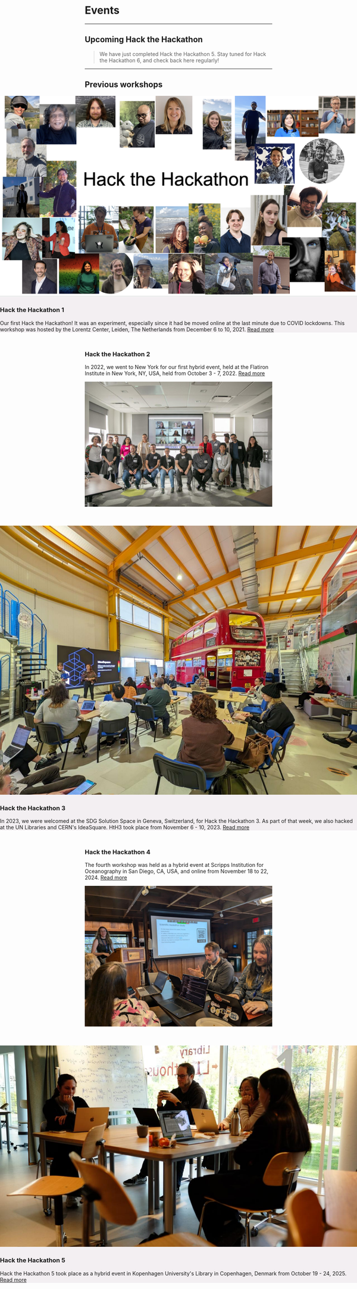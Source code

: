 <!--
.. title: Events
.. slug: events
.. hide_title: false
.. date: 2024-11-21 19:31:58 UTC
.. tags: 
.. category: 
.. link: 
.. description: 
.. type: text
-->


# Events

---

## Upcoming Hack the Hackathon

> We have just completed Hack the Hackathon 5. Stay tuned for Hack the Hackathon 6, and check back here regularly!

---

## Previous workshops

<section class="py-5" id="resources" style="background-color: #f3eff2; margin-left: calc(-50vw + 50%); margin-right: calc(-50vw + 50%); width: 100vw; margin-bottom: 3rem;">
    <div class="container">
        <div class="row">
            <div class="col-md-6">
                    <img src="/images/galleries/mainpage-gallery/hth_impressions61.png" class="card-img-top" alt="Resource 3 Image">
            </div>
            <div class="col-md-6">
                <h3>Hack the Hackathon 1</h3>
                <p>
                  Our first Hack the Hackathon! It was an experiment, especially since it had be moved online at the last minute due to COVID lockdowns.
                  This workshop was hosted by the Lorentz Center, Leiden, The Netherlands from December 6 to 10, 2021. <a href="hth1/">Read more</a>
                </p>
            </div>              
         </div>
    </div>

</section>

<section class="py-5" id="hth2" style="margin-bottom: 3rem;">
    <div class="container">
        <div class="row align-items-center">
            <div class="col-md-6">
                <h3>Hack the Hackathon 2</h3>
                <p> 
                In 2022, we went to New York for our first hybrid event, held at the Flatiron Institute in New York, NY, USA, held from October 3 - 7, 2022. <a href="hth2/">Read more</a>
                </p>
            </div>
            <div class="col-md-6">
                    <img src="/images/galleries/hth2/hth_impressions15.jpg" class="card-img-top" alt="Resource 3 Image">
            </div>
         </div>
    </div>

</section>

<section class="py-5" id="resources" style="background-color: #f3eff2; margin-left: calc(-50vw + 50%); margin-right: calc(-50vw + 50%); width: 100vw; margin-bottom: 3rem;">
    <div class="container">
        <div class="row">
            <div class="col-md-6">
                    <img src="/images/galleries/hth3/hth_impressions46.jpg" class="card-img-top" alt="Resource 3 Image">
            </div>
            <div class="col-md-6">
                <h3>Hack the Hackathon 3</h3>
                <p>
                  In 2023, we were welcomed at the SDG Solution Space in Geneva, Switzerland, for Hack the Hackathon 3. As part of that week, we also hacked at the UN Libraries and CERN's IdeaSquare. HtH3 took place from November 6 - 10, 2023. <a href="hth3/">Read more</a>
                </p>
            </div>
         </div>
    </div>

</section>

<section class="py-5" id="hth2" style="margin-bottom: 3rem;">
    <div class="container">
        <div class="row align-items-center">
            <div class="col-md-6">
                <h3>Hack the Hackathon 4</h3>
                <p> 
                The fourth workshop was held as a hybrid event at Scripps Institution for Oceanography in San Diego, CA, USA, and online from November 18 to 22, 2024.
                <a href="hth4/">Read more</a>
                </p>
            </div>
            <div class="col-md-6">
                    <img src="/images/galleries/hth4/hth_impressions51.jpg" class="card-img-top" alt="Resource 3 Image">
            </div>
         </div>
    </div>
</section>

<section class="py-5" id="resources" style="background-color: #f3eff2; margin-left: calc(-50vw + 50%); margin-right: calc(-50vw + 50%); width: 100vw; margin-bottom: 3rem;">
    <div class="container">
        <div class="row">
            <div class="col-md-6">
                    <img src="/images/galleries/hth5/hth5_impressions1.jpg" class="card-img-top" alt="Resource 3 Image">
            </div>
            <div class="col-md-6">
                <h3>Hack the Hackathon 5</h3>
                <p>
                  Hack the Hackathon 5 took place as a hybrid event in Kopenhagen University's Library in Copenhagen, Denmark from October 19 - 24, 2025. <a href="hth5/">Read more</a>
                </p>
            </div>
         </div>
    </div>

</section>